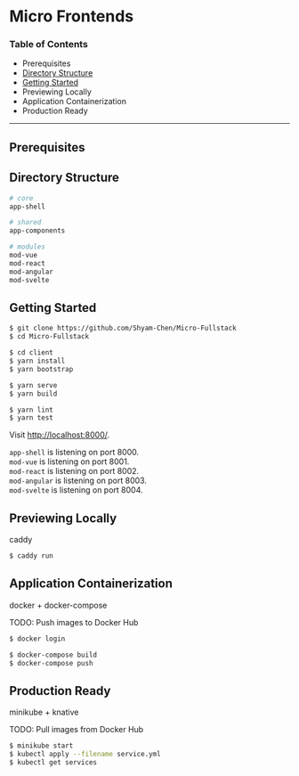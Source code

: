 # Micro Frontends

### Table of Contents

- Prerequisites
- [Directory Structure](#directory-structure)
- [Getting Started](#getting-started)
- Previewing Locally
- Application Containerization
- Production Ready

---

## Prerequisites

## Directory Structure

```sh
# core
app-shell

# shared
app-components

# modules
mod-vue
mod-react
mod-angular
mod-svelte
```

## Getting Started

```sh
$ git clone https://github.com/Shyam-Chen/Micro-Fullstack
$ cd Micro-Fullstack

$ cd client
$ yarn install
$ yarn bootstrap

$ yarn serve
$ yarn build

$ yarn lint
$ yarn test
```

Visit [http://localhost:8000/](http://localhost:8000/).

`app-shell` is listening on port 8000.<br>
`mod-vue` is listening on port 8001.<br>
`mod-react` is listening on port 8002.<br>
`mod-angular` is listening on port 8003.<br>
`mod-svelte` is listening on port 8004.

## Previewing Locally

caddy

```sh
$ caddy run
```

## Application Containerization

docker + docker-compose

TODO: Push images to Docker Hub

```sh
$ docker login

$ docker-compose build
$ docker-compose push
```

## Production Ready

minikube + knative

TODO: Pull images from Docker Hub

```sh
$ minikube start
$ kubectl apply --filename service.yml
$ kubectl get services
```
